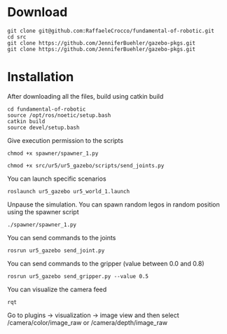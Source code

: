 # Download

  ```
  git clone git@github.com:RaffaeleCrocco/fundamental-of-robotic.git
  cd src
  git clone https://github.com/JenniferBuehler/gazebo-pkgs.git
  git clone https://github.com/JenniferBuehler/gazebo-pkgs.git
  ```

# Installation

After downloading all the files, build using catkin build

  ```
  cd fundamental-of-robotic
  source /opt/ros/noetic/setup.bash
  catkin build
  source devel/setup.bash
  ```
Give execution permission to the scripts

  ```
  chmod +x spawner/spawner_1.py
  
  chmod +x src/ur5/ur5_gazebo/scripts/send_joints.py
  ```

You can launch specific scenarios

  ```
  roslaunch ur5_gazebo ur5_world_1.launch
  ```
Unpause the simulation. You can spawn random legos in random position using the spawner script

  ```
  ./spawner/spawner_1.py
  ```

You can send commands to the joints

  ```
  rosrun ur5_gazebo send_joint.py
  ```
  
You can send commands to the gripper (value between 0.0 and 0.8)

  ```
  rosrun ur5_gazebo send_gripper.py --value 0.5
  ```
You can visualize the camera feed

 ```
 rqt
 ```
Go to plugins -> visualization -> image view and then select /camera/color/image_raw or /camera/depth/image_raw

